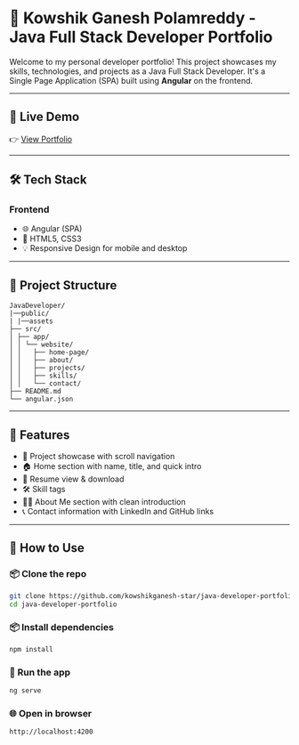 # 💼 Kowshik Ganesh Polamreddy - Java Full Stack Developer Portfolio

Welcome to my personal developer portfolio! This project showcases my skills, technologies, and projects as a Java Full Stack Developer. It's a Single Page Application (SPA) built using **Angular** on the frontend.

---

## 🚀 Live Demo

👉 [View Portfolio](https://kowshikganesh-star.github.io/fullStack_developer_portfolio/)  

---

## 🛠️ Tech Stack

### Frontend
- 🌐 Angular (SPA)
- 🎨 HTML5, CSS3
- 💡 Responsive Design for mobile and desktop

---

## 📁 Project Structure
```
JavaDeveloper/
|──public/
| |──assets
├── src/
│ ├── app/
│ │ └── website/
│ │   ├── home-page/
│ │   ├── about/
│ │   ├── projects/
│ │   ├── skills/
│ │   └── contact/
├── README.md
└── angular.json
```

---

## 📌 Features

- 📂 Project showcase with scroll navigation  
- 🏠 Home section with name, title, and quick intro
- 📄 Resume view & download  
- 🛠️ Skill tags  
- 🧑‍💼 About Me section with clean introduction  
- 📞 Contact information with LinkedIn and GitHub links  

---

## 📝 How to Use

### 📦 Clone the repo
```bash
git clone https://github.com/kowshikganesh-star/java-developer-portfolio.git
cd java-developer-portfolio
```
### 📦 Install dependencies
```bash
npm install
```
### 🚀 Run the app
```bash
ng serve
```
### 🌐 Open in browser
```bash
http://localhost:4200

```